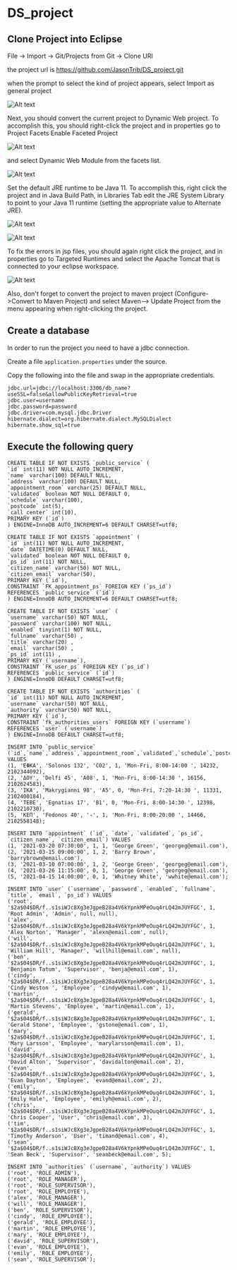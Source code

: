 # DS_project



## Clone Project into Eclipse
File -> Import -> Git/Projects from Git -> Clone URI

the project url is https://github.com/JasonTrib/DS_project.git

when the prompt to select the kind of project appears, select Import as general project

![Alt text](/screenshots/import.png?raw=true "import_project")

Next, you should convert the current project to Dynamic Web project. To accomplish this, you should right-click the project and in properties go to Project Facets Enable Faceted Project

![Alt text](/screenshots/convert-to-facet.png?raw=true "enable_facets")


and select Dynamic Web Module from the facets list.

![Alt text](/screenshots/dynamic-facet.png?raw=true "facets")


Set the default JRE runtime to be Java 11. To accomplish this, right click the project and in Java Build Path, in Libraries Tab edit the JRE System Library to point to your Java 11 runtime (setting the appropriate value to Alternate JRE).

![Alt text](/screenshots/java-1.png?raw=true "facets")


![Alt text](/screenshots/java-2.png?raw=true "facets")


To fix the errors in jsp files, you should again right click the project, and in properties go to Targeted Runtimes and select the Apache Tomcat that is connected to your eclipse workspace.

![Alt text](/screenshots/targeted-runtimes.png?raw=true "Target Runtime")


Also, don't forget to convert the project to maven project (Configure->Convert to Maven Project) and select Maven--> Update Project from the menu appearing when right-clicking the project.


## Create a database

In order to run the project you need to have a jdbc connection.

Create a file `application.properties` under the source.

Copy the following into the file and swap in the appropriate credentials.

```
jdbc.url=jdbc://localhost:3306/db_name?useSSL=false&allowPublicKeyRetrieval=true
jdbc.user=username
jdbc.password=password
jdbc.driver=com.mysql.jdbc.Driver
hibernate.dialect=org.hibernate.dialect.MySQLDialect
hibernate.show_sql=true
```

## Execute the following query

```
CREATE TABLE IF NOT EXISTS `public_service` (
`id` int(11) NOT NULL AUTO_INCREMENT,
`name` varchar(100) DEFAULT NULL,
`address` varchar(100) DEFAULT NULL,
`appointment_room` varchar(25) DEFAULT NULL,
`validated` boolean NOT NULL DEFAULT 0,
`schedule` varchar(100),
`postcode` int(5),
`call_center` int(10),
PRIMARY KEY (`id`)
) ENGINE=InnoDB AUTO_INCREMENT=6 DEFAULT CHARSET=utf8;

CREATE TABLE IF NOT EXISTS `appointment` (
`id` int(11) NOT NULL AUTO_INCREMENT,
`date` DATETIME(0) DEFAULT NULL,
`validated` boolean NOT NULL DEFAULT 0,
`ps_id` int(11) NOT NULL,
`citizen_name` varchar(50) NOT NULL,
`citizen_email` varchar(50),
PRIMARY KEY (`id`),
CONSTRAINT `FK_appointment_ps` FOREIGN KEY (`ps_id`)
REFERENCES `public_service` (`id`)
) ENGINE=InnoDB AUTO_INCREMENT=6 DEFAULT CHARSET=utf8;

CREATE TABLE IF NOT EXISTS `user` (
`username` varchar(50) NOT NULL,
`password` varchar(100) NOT NULL,
`enabled` tinyint(1) NOT NULL,
`fullname` varchar(50) ,
`title` varchar(20) ,
`email` varchar(50) ,
`ps_id` int(11) ,
PRIMARY KEY (`username`),
CONSTRAINT `FK_user_ps` FOREIGN KEY (`ps_id`)
REFERENCES `public_service` (`id`)
) ENGINE=InnoDB DEFAULT CHARSET=utf8;

CREATE TABLE IF NOT EXISTS `authorities` (
`id` int(11) NOT NULL AUTO_INCREMENT,
`username` varchar(50) NOT NULL,
`authority` varchar(50) NOT NULL,
PRIMARY KEY (`id`),
CONSTRAINT `fk_authorities_users` FOREIGN KEY (`username`)
REFERENCES `user` (`username`)
) ENGINE=InnoDB DEFAULT CHARSET=utf8;

INSERT INTO `public_service` (`id`,`name`,`address`,`appointment_room`,`validated`,`schedule`,`postcode`,`call_center`) VALUES
(1, 'ΕΦΚΑ', 'Solonos 132', 'C02', 1, 'Mon-Fri, 8:00-14:00 ', 14232, 2102344092),
(2, 'ΔΟΥ', 'Delfi 45', 'A08', 1, 'Mon-Fri, 8:00-14:30 ', 16156, 2102624583),
(3, 'ΙΚΑ', 'Makrygianni 98', 'A5', 0, 'Mon-Fri, 7:20-14:30 ', 11331, 2102400184),
(4, 'ΤΕΒΕ', 'Egnatias 17', 'B1', 0, 'Mon-Fri, 8:00-14:30 ', 12398, 2102210730),
(5, 'ΚΕΠ', 'Fedonos 40', '-', 1, 'Mon-Fri, 8:00-20:00 ', 14466, 2102558148);

INSERT INTO `appointment` (`id`, `date`, `validated`, `ps_id`, `citizen_name`, `citizen_email`) VALUES
(1, '2021-03-20 07:30:00', 1, 1, 'George Green', 'georgeg@email.com'),
(2, '2021-03-15 09:00:00', 1, 2, 'Barry Brown', 'barrybrown@email.com'),
(3, '2021-03-10 07:00:00', 1, 2, 'George Green', 'georgeg@email.com'),
(4, '2021-03-26 11:15:00', 0, 1, 'George Green', 'georgeg@email.com'),
(5, '2021-04-15 14:00:00', 0, 1, 'Whitney White', 'wwhite@email.com');

INSERT INTO `user` (`username`, `password`, `enabled`, `fullname`, `title`, `email`, `ps_id`) VALUES
('root', '$2a$04$DR/f..s1siWJc8Xg3eJgpeB28a4V6kYpnkMPeOuq4rLQ42mJUYFGC', 1, 'Root Admin', 'Admin', null, null),
('alex', '$2a$04$DR/f..s1siWJc8Xg3eJgpeB28a4V6kYpnkMPeOuq4rLQ42mJUYFGC', 1, 'Alex Norton', 'Manager', 'alexn@email.com', null),
('will', '$2a$04$DR/f..s1siWJc8Xg3eJgpeB28a4V6kYpnkMPeOuq4rLQ42mJUYFGC', 1, 'William Hill', 'Manager', 'willhill@email.com', null),
('ben', '$2a$04$DR/f..s1siWJc8Xg3eJgpeB28a4V6kYpnkMPeOuq4rLQ42mJUYFGC', 1, 'Benjamin Tatum', 'Supervisor', 'benja@email.com', 1),
('cindy', '$2a$04$DR/f..s1siWJc8Xg3eJgpeB28a4V6kYpnkMPeOuq4rLQ42mJUYFGC', 1, 'Cindy Weston ', 'Employee', 'cindyw@email.com', 1),
('martin', '$2a$04$DR/f..s1siWJc8Xg3eJgpeB28a4V6kYpnkMPeOuq4rLQ42mJUYFGC', 1, 'Martin Stevens', 'Employee', 'martin@email.com', 1),
('gerald', '$2a$04$DR/f..s1siWJc8Xg3eJgpeB28a4V6kYpnkMPeOuq4rLQ42mJUYFGC', 1, 'Gerald Stone', 'Employee', 'gstone@email.com', 1),
('mary', '$2a$04$DR/f..s1siWJc8Xg3eJgpeB28a4V6kYpnkMPeOuq4rLQ42mJUYFGC', 1, 'Mary Larsson', 'Employee', 'marylarsson@email.com', 1),
('david', '$2a$04$DR/f..s1siWJc8Xg3eJgpeB28a4V6kYpnkMPeOuq4rLQ42mJUYFGC', 1, 'David Alton', 'Supervisor', 'davidalton@email.com', 2),
('evan', '$2a$04$DR/f..s1siWJc8Xg3eJgpeB28a4V6kYpnkMPeOuq4rLQ42mJUYFGC', 1, 'Evan Dayton', 'Employee', 'evand@email.com', 2),
('emily', '$2a$04$DR/f..s1siWJc8Xg3eJgpeB28a4V6kYpnkMPeOuq4rLQ42mJUYFGC', 1, 'Emily Hale', 'Employee', 'emilyh@email.com', 2),
('chris', '$2a$04$DR/f..s1siWJc8Xg3eJgpeB28a4V6kYpnkMPeOuq4rLQ42mJUYFGC', 1, 'Chris Cooper', 'User', 'chris@email.com', 3),
('tim', '$2a$04$DR/f..s1siWJc8Xg3eJgpeB28a4V6kYpnkMPeOuq4rLQ42mJUYFGC', 1, 'Timothy Anderson', 'User', 'timand@email.com', 4),
('sean', '$2a$04$DR/f..s1siWJc8Xg3eJgpeB28a4V6kYpnkMPeOuq4rLQ42mJUYFGC', 1, 'Sean Beck', 'Supervisor', 'seanbeck@email.com', 5);

INSERT INTO `authorities` (`username`, `authority`) VALUES
('root', 'ROLE_ADMIN'),
('root', 'ROLE_MANAGER'),
('root', 'ROLE_SUPERVISOR'),
('root', 'ROLE_EMPLOYEE'),
('alex', 'ROLE_MANAGER'),
('will', 'ROLE_MANAGER'),
('ben', 'ROLE_SUPERVISOR'),
('cindy', 'ROLE_EMPLOYEE'),
('gerald', 'ROLE_EMPLOYEE'),
('martin', 'ROLE_EMPLOYEE'),
('mary', 'ROLE_EMPLOYEE'),
('david', 'ROLE_SUPERVISOR'),
('evan', 'ROLE_EMPLOYEE'),
('emily', 'ROLE_EMPLOYEE'),
('sean', 'ROLE_SUPERVISOR');
```
